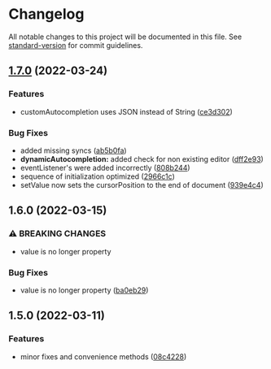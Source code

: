 # Changelog

All notable changes to this project will be documented in this file. See [standard-version](https://github.com/conventional-changelog/standard-version) for commit guidelines.

## [1.7.0](https://github.com/f0rce/lit-ace/compare/v1.6.0...v1.7.0) (2022-03-24)


### Features

* customAutocompletion uses JSON instead of String ([ce3d302](https://github.com/f0rce/lit-ace/commit/ce3d302f16cfbebe0781596c027478158f0d0057))


### Bug Fixes

* added missing syncs ([ab5b0fa](https://github.com/f0rce/lit-ace/commit/ab5b0fa11502f76600d3a61a71f431d55c5b2145))
* **dynamicAutocompletion:** added check for non existing editor ([dff2e93](https://github.com/f0rce/lit-ace/commit/dff2e939289f3f30efe924a9626f3699cbde05e8))
* eventListener's were added incorrectly ([808b244](https://github.com/f0rce/lit-ace/commit/808b24436ba9cf3b2faac4c30b3c86b94e80ecc0))
* sequence of initialization optimized ([2966c1c](https://github.com/f0rce/lit-ace/commit/2966c1c35c1552dcb8d4e5f6c2af08ce7c19f270))
* setValue now sets the cursorPosition to the end of document ([939e4c4](https://github.com/f0rce/lit-ace/commit/939e4c48e5ddd09ab4cd41ff50b20a30229a5652))

## 1.6.0 (2022-03-15)


### ⚠ BREAKING CHANGES

* value is no longer property


### Bug Fixes

* value is no longer property ([ba0eb29](https://github.com/f0rce/lit-ace/commits/ba0eb292b566cb61403d69816f3e6913efb0ed41))


## 1.5.0 (2022-03-11)


### Features

* minor fixes and convenience methods ([08c4228](https://github.com/f0rce/lit-ace/commits/08c4228619ff9616e12e29406f586d818c8c8866))
